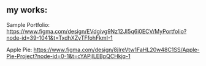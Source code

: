 ## my works:

Sample Portfolio:
https://www.figma.com/design/EVdgivg9Nz12JI5q6i0ECV/MyPortfolio?node-id=39-1041&t=TxdhXZyTFfohFkmI-1


Apple Pie:
https://www.figma.com/design/8jIreVtw1FaHL20w48C1SS/Apple-Pie-Project?node-id=0-1&t=cYAPjlLEBpQCHkjq-1
